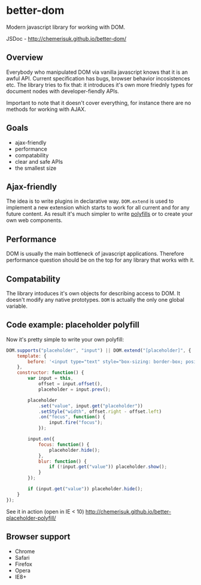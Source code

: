 better-dom
==========
Modern javascript library for working with DOM. 

JSDoc - http://chemerisuk.github.io/better-dom/

Overview
--------
Everybody who manipulated DOM via vanilla javascript knows that it is an awful API. Current specification has bugs, browser behavior incosistences etc. The library tries to fix that: it introduces it's own more friednly types for document nodes with developer-fiendly APIs.

Important to note that it doesn't cover everything, for instance there are no methods for working with AJAX.

Goals
-----
* ajax-friendly
* performance
* compatability
* clear and safe APIs
* the smallest size

Ajax-friendly
-------------
The idea is to write plugins in declarative way. `DOM.extend` is used to implement a new extension which starts to work for all current and for any future content. As result it's much simpler to write [polyfills](#code-example-placeholder-polyfill) or to create your own web components.

Performance
-----------
DOM is usually the main bottleneck of javascript applications. Therefore performance question should be on the top for any library that works with it.

Compatability
-------------
The library intoduces it's own objects for describing access to DOM. It doesn't modify any native prototypes. `DOM` is actually the only one global variable.

Code example: placeholder polyfill
----------------------------------
Now it's pretty simple to write your own polyfill:
```js
DOM.supports("placeholder", "input") || DOM.extend("[placeholder]", {
    template: {
        before: '<input type="text" style="box-sizing: border-box; position: absolute; color: graytext; background: transparent; border-color: transparent"/>'
    },
    constructor: function() {
        var input = this,
            offset = input.offset(),
            placeholder = input.prev();

        placeholder
            .set("value", input.get("placeholder"))
            .setStyle("width", offset.right - offset.left)
            .on("focus", function() {
                input.fire("focus");
            });

        input.on({
            focus: function() {
                placeholder.hide();
            },
            blur: function() {
                if (!input.get("value")) placeholder.show();
            }
        });

        if (input.get("value")) placeholder.hide();
    }
});
```
See it in action (open in IE < 10) http://chemerisuk.github.io/better-placeholder-polyfill/

Browser support
---------------
* Chrome
* Safari
* Firefox
* Opera
* IE8+
